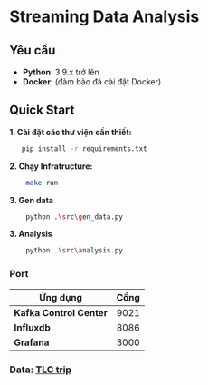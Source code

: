 # Streaming Data Analysis

## Yêu cầu

- **Python**: 3.9.x trở lên
- **Docker**: (đảm bảo đã cài đặt Docker)

## Quick Start

**1. Cài đặt các thư viện cần thiết:**
```bash
   pip install -r requirements.txt
```

**2. Chạy Infratructure:**
```bash
    make run
```
**3. Gen data**
```bash
    python .\src\gen_data.py
```

**3. Analysis**
```bash
    python .\src\analysis.py
```

### Port

| Ứng dụng              | Cổng  |
|-----------------------|-------|
| **Kafka Control Center**   | 9021  |
| **Influxdb**   | 8086  |
| **Grafana**   | 3000  |

### Data: [TLC trip](https://www.nyc.gov/site/tlc/about/tlc-trip-record-data.page)
